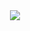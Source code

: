 <div align="center">
  <a href="https://github.com/panxw">
      <img src="https://github-readme-stats.vercel.app/api?username=panxw&count_private=false&show_icons">
  </a>
</div>
